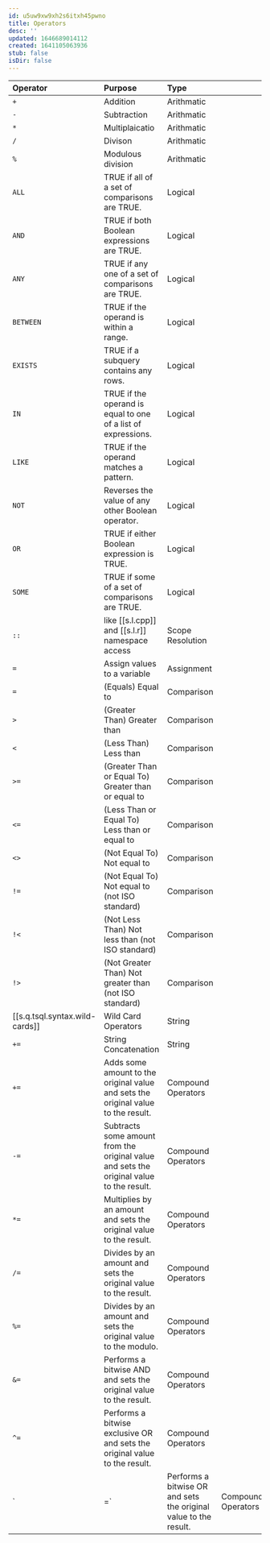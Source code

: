 ```yaml
---
id: u5uw9xw9xh2s6itxh45pwno
title: Operators
desc: ''
updated: 1646689014112
created: 1641105063936
stub: false
isDir: false
---
```



| Operator                | Purpose                                                                                  | Type               |   |
|:------------------------|:-----------------------------------------------------------------------------------------|:-------------------|---|
| `+`                     | Addition                                                                                 | Arithmatic         |   |
| `-`                     | Subtraction                                                                              | Arithmatic         |   |
| `*`                     | Multiplaicatio                                                                           | Arithmatic         |   |
| `/`                     | Divison                                                                                  | Arithmatic         |   |
| `%`                     | Modulous division                                                                        | Arithmatic         |   |
| `ALL`                   | TRUE if all of a set of comparisons are TRUE.                                            | Logical            |   |
| `AND`                   | TRUE if both Boolean expressions are TRUE.                                               | Logical            |   |
| `ANY`                   | TRUE if any one of a set of comparisons are TRUE.                                        | Logical            |   |
| `BETWEEN`               | TRUE if the operand is within a range.                                                   | Logical            |   |
| `EXISTS`                | TRUE if a subquery contains any rows.                                                    | Logical            |   |
| `IN`                    | TRUE if the operand is equal to one of a list of expressions.                            | Logical            |   |
| `LIKE`                  | TRUE if the operand matches a pattern.                                                   | Logical            |   |
| `NOT`                   | Reverses the value of any other Boolean operator.                                        | Logical            |   |
| `OR`                    | TRUE if either Boolean expression is TRUE.                                               | Logical            |   |
| `SOME`                  | TRUE if some of a set of comparisons are TRUE.                                           | Logical            |   |
| `::`                    | like [[s.l.cpp]] and [[s.l.r]] namespace access                                          | Scope Resolution   |   |
| `=`                     | Assign values to a variable                                                              | Assignment         |   |
| `=`                     | (Equals)	Equal to                                                                        | Comparison         |   |
| `>`                     | (Greater Than)	Greater than                                                              | Comparison         |   |
| `<`                     | (Less Than)	Less than                                                                    | Comparison         |   |
| `>=`                    | (Greater Than or Equal To)	Greater than or equal to                                      | Comparison         |   |
| `<=`                    | (Less Than or Equal To)	Less than or equal to                                            | Comparison         |   |
| `<>`                    | (Not Equal To)	Not equal to                                                              | Comparison         |   |
| `!=`                    | (Not Equal To)	Not equal to (not ISO standard)                                           | Comparison         |   |
| `!<`                    | (Not Less Than)	Not less than (not ISO standard)                                         | Comparison         |   |
| `!>`                    | (Not Greater Than)	Not greater than (not ISO standard)                                   | Comparison         |   |
| [[s.q.tsql.syntax.wild-cards]] | Wild Card Operators                                                                      | String             |   |
| `+=`                    | String Concatenation                                                                     | String             |   |
| `+=`                    | Adds some amount to the original value and sets the original value to the result.        | Compound Operators |   |
| `-=`                    | Subtracts some amount from the original value and sets the original value to the result. | Compound Operators |   |
| `*=`                    | Multiplies by an amount and sets the original value to the result.                       | Compound Operators |   |
| `/=`                    | Divides by an amount and sets the original value to the result.                          | Compound Operators |   |
| `%=`                    | Divides by an amount and sets the original value to the modulo.                          | Compound Operators |   |
| `&=`                    | Performs a bitwise AND and sets the original value to the result.                        | Compound Operators |   |
| `^=`                    | Performs a bitwise exclusive OR and sets the original value to the result.               | Compound Operators |   |
| \`                                           | =\`                                                                                      | Performs a bitwise OR and sets the original value to the result. | Compound Operators |
